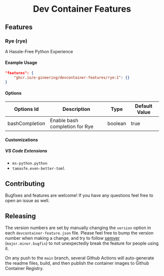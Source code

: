 <h1 align="center">Dev Container Features</h1>

## Features

<!-- START_FEATURES -->

### Rye (rye)

A Hassle-Free Python Experience

#### Example Usage

```json
"features": {
    "ghcr.io/e-gineering/devcontainer-features/rye:1": {}
}
```

#### Options

| Options Id     | Description                    | Type    | Default Value |
| -------------- | ------------------------------ | ------- | ------------- |
| bashCompletion | Enable bash completion for Rye | boolean | true          |

#### Customizations

##### VS Code Extensions

- `ms-python.python`
- `tamasfe.even-better-toml`

<!-- END_FEATURES -->


## Contributing

Bugfixes and features are welcome! If you have any questions feel free to open an issue as well.

## Releasing

The version numbers are set by manually changing the `version` option in each `devcontainer-feature.json` file. Please feel free to bump the version number when making a change, and try to follow [semver](https://semver.org) (`major.minor.bugfix`) to not unexpectedly break the feature for people using it.

On any push to the `main` branch, several Github Actions will auto-generate the readme files, build, and then publish the container images to Github Container Registry.
